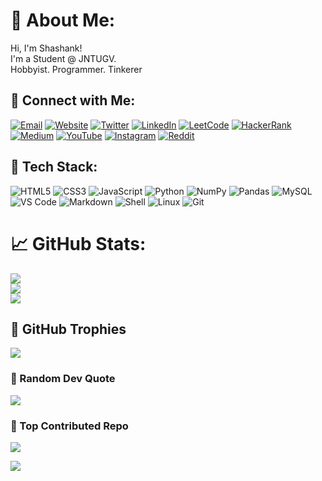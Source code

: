 # 👋 About Me:
Hi, I'm Shashank!\
I'm a Student @ JNTUGV. \
Hobbyist. Programmer. Tinkerer

## 💬 Connect with Me:

[![Email](https://img.shields.io/badge/Email-%23D14836.svg?logo=gmail&logoColor=white)](mailto:msrsaditya@gmail.com) [![Website](https://img.shields.io/badge/Website-%23000000.svg?logo=github&logoColor=white)](https://msrsaditya.github.io/About/) [![Twitter](https://img.shields.io/badge/Twitter-%231DA1F2.svg?logo=twitter&logoColor=white)](https://x.com/msrsaditya) [![LinkedIn](https://img.shields.io/badge/LinkedIn-%230077B5.svg?logo=linkedin&logoColor=white)](https://www.linkedin.com/in/msrsaditya) [![LeetCode](https://img.shields.io/badge/LeetCode-%23F4A300.svg?logo=leetcode&logoColor=white)](https://leetcode.com/u/msrsaditya/) [![HackerRank](https://img.shields.io/badge/HackerRank-%2349A248.svg?logo=hackerrank&logoColor=white)](https://www.hackerrank.com/profile/msrsaditya) [![Medium](https://img.shields.io/badge/Medium-%23000000.svg?logo=medium&logoColor=white)](https://medium.com/@msrsaditya) [![YouTube](https://img.shields.io/badge/YouTube-%23FF0000.svg?logo=youtube&logoColor=white)](https://www.youtube.com/@msrsaditya) [![Instagram](https://img.shields.io/badge/Instagram-%23E4405F.svg?logo=Instagram&logoColor=white)](https://www.instagram.com/shashankfied/) [![Reddit](https://img.shields.io/badge/Reddit-%23FF4500.svg?logo=reddit&logoColor=white)](https://www.reddit.com/user/msrsaditya/)

## 🤖 Tech Stack:
![HTML5](https://img.shields.io/badge/html5-%23E34F26.svg?style=plastic&logo=html5&logoColor=white) ![CSS3](https://img.shields.io/badge/css3-%231572B6.svg?style=plastic&logo=css3&logoColor=white) ![JavaScript](https://img.shields.io/badge/javascript-%238DD6F9.svg?style=plastic&logo=javascript&logoColor=black) ![Python](https://img.shields.io/badge/python-%233F4F75.svg?style=plastic&logo=python&logoColor=white) ![NumPy](https://img.shields.io/badge/numpy-%23013243.svg?style=plastic&logo=numpy&logoColor=white) ![Pandas](https://img.shields.io/badge/pandas-%23323330.svg?style=plastic&logo=pandas&logoColor=white) ![MySQL](https://img.shields.io/badge/mysql-%2300f.svg?style=plastic&logo=mysql&logoColor=white) ![VS Code](https://img.shields.io/badge/VS_Code-%23007ACC.svg?style=plastic&logo=visual-studio-code&logoColor=white) ![Markdown](https://img.shields.io/badge/Markdown-%23000000.svg?style=plastic&logo=markdown&logoColor=white) ![Shell](https://img.shields.io/badge/Shell-%23121011.svg?style=plastic&logo=gnubash&logoColor=white) ![Linux](https://img.shields.io/badge/Linux-%23100000.svg?style=plastic&logo=linux&logoColor=white) ![Git](https://img.shields.io/badge/Git-%23F05032.svg?style=plastic&logo=git&logoColor=white)

# 📈 GitHub Stats:
![](https://github-readme-stats.vercel.app/api?username=msrsaditya&theme=radical&hide_border=false&include_all_commits=true&count_private=true)<br/>
![](https://github-readme-streak-stats.herokuapp.com/?user=msrsaditya&theme=radical&hide_border=false)<br/>
![](https://github-readme-stats.vercel.app/api/top-langs/?username=msrsaditya&theme=radical&hide_border=false&include_all_commits=true&count_private=true&layout=compact)

## 🥇 GitHub Trophies
![](https://github-profile-trophy.vercel.app/?username=msrsaditya&theme=radical&no-frame=false&no-bg=false&margin-w=4)

### 📌 Random Dev Quote
![](https://quotes-github-readme.vercel.app/api?type=horizontal&theme=radical)

### 🎯 Top Contributed Repo
![](https://github-contributor-stats.vercel.app/api?username=msrsaditya&limit=5&theme=algolia&combine_all_yearly_contributions=true)

[![](https://visitcount.itsvg.in/api?id=msrsaditya&icon=0&color=0)](https://visitcount.itsvg.in)
